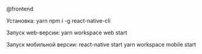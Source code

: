 @frontend

Установка:
yarn
npm i -g react-native-cli

Запуск web-версии:
yarn workspace web start

Запуск мобильной версии:
react-native start
yarn workspace mobile start
